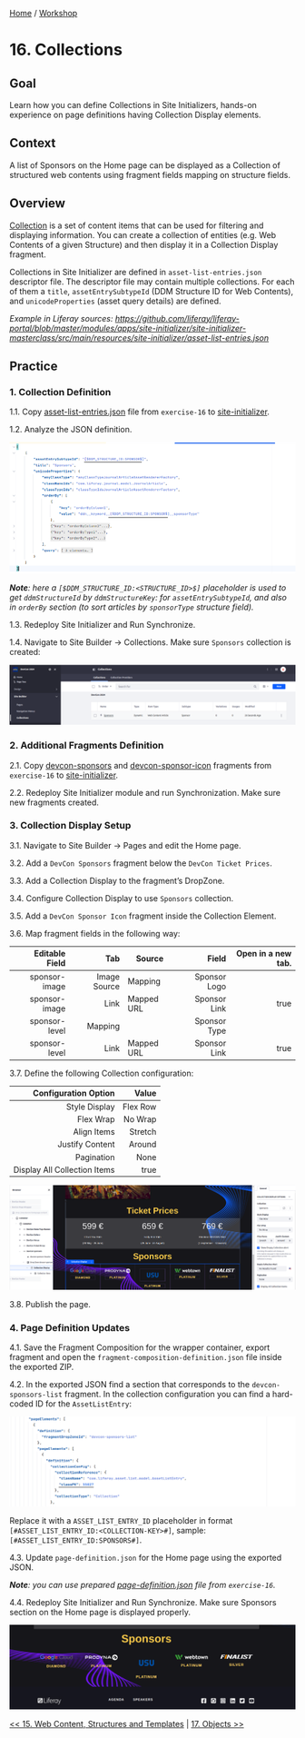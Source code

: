[Home](../../../README.md) / [Workshop](../README.md) 

# 16. Collections

## Goal 

Learn how you can define Collections in Site Initializers, hands-on experience on page definitions having Collection Display elements.

## Context

A list of Sponsors on the Home page can be displayed as a Collection of structured web contents using fragment fields mapping on structure fields.

## Overview

[Collection](https://learn.liferay.com/w/dxp/site-building/displaying-content/collections-and-collection-pages) is a set of content items that can be used for filtering and displaying information. 
You can create a collection of entities (e.g. Web Contents of a given Structure) and then display it in a Collection Display fragment.

Collections in Site Initializer are defined in `asset-list-entries.json` descriptor file. 
The descriptor file may contain multiple collections. 
For each of them a `title`, `assetEntrySubtypeId` (DDM Structure ID for Web Contents), and `unicodeProperties` (asset query details) are defined.

_Example in Liferay sources: https://github.com/liferay/liferay-portal/blob/master/modules/apps/site-initializer/site-initializer-masterclass/src/main/resources/site-initializer/asset-list-entries.json_

## Practice

### 1. Collection Definition

1.1. Copy [asset-list-entries.json](../../../exercises/exercise-16/asset-list-entries.json) file from `exercise-16` to [site-initializer](../../../modules/devcon-site-initializer/src/main/resources/site-initializer).

1.2. Analyze the JSON definition.

![02.png](images/02.png)

_**Note**: here a `[$DDM_STRUCTURE_ID:<STRUCTURE_ID>$]` placeholder is used to get `ddmStructureId` by `ddmStructureKey`: for `assetEntrySubtypeId`, and also in `orderBy` section (to sort articles by `sponsorType` structure field)._

1.3. Redeploy Site Initializer and Run Synchronize.

1.4. Navigate to Site Builder → Collections. Make sure `Sponsors` collection is created:

![03.png](images/03.png)

### 2. Additional Fragments Definition

2.1. Copy [devcon-sponsors](../../../exercises/exercise-16/fragments/group/devcon/devcon-sponsors) and [devcon-sponsor-icon](../../../exercises/exercise-16/fragments/group/devcon/devcon-sponsor-icon) fragments from `exercise-16` to [site-initializer](../../../modules/devcon-site-initializer/src/main/resources/site-initializer).

2.2. Redeploy Site Initializer module and run Synchronization. Make sure new fragments created.

### 3. Collection Display Setup

3.1. Navigate to Site Builder → Pages and edit the Home page.

3.2. Add a `DevCon Sponsors` fragment below the `DevCon Ticket Prices`.

3.3. Add a Collection Display to the fragment’s DropZone.

3.4. Configure Collection Display to use `Sponsors` collection.

3.5. Add a `DevCon Sponsor Icon` fragment inside the Collection Element.

3.6. Map fragment fields in the following way:

| Editable Field |          Tab | Source     |        Field | Open in a new tab. |
|---------------:|-------------:|------------|-------------:|-------------------:|
|  sponsor-image | Image Source | Mapping    | Sponsor Logo |                    |
|  sponsor-image |         Link | Mapped URL | Sponsor Link |               true |
|  sponsor-level |      Mapping |            | Sponsor Type |                    |
|  sponsor-level |         Link | Mapped URL | Sponsor Link |               true |

3.7. Define the following Collection configuration:

|         Configuration Option |    Value |
|-----------------------------:|---------:|
|                Style Display | Flex Row |
|                    Flex Wrap |  No Wrap |
|                  Align Items |  Stretch |
|              Justify Content |   Around |
|                   Pagination |     None |
| Display All Collection Items |     true |

![04.png](images/04.png)

3.8. Publish the page.

### 4. Page Definition Updates

4.1. Save the Fragment Composition for the wrapper container, export fragment and open the `fragment-composition-definition.json` file inside the exported ZIP.

4.2. In the exported JSON find a section that corresponds to the `devcon-sponsors-list` fragment. 
In the collection configuration you can find a hard-coded ID for the `AssetListEntry`:

![05.png](images/05.png)

Replace it with a `ASSET_LIST_ENTRY_ID` placeholder in format `[#ASSET_LIST_ENTRY_ID:<COLLECTION-KEY>#]`, sample: `[#ASSET_LIST_ENTRY_ID:SPONSORS#]`.

4.3. Update `page-definition.json` for the Home page using the exported JSON.

_**Note**: you can use prepared [page-definition.json](../../../exercises/exercise-16/layouts/1_home/page-definition.json) file from `exercise-16`._ 

4.4. Redeploy Site Initializer and Run Synchronize. Make sure Sponsors section on the Home page is displayed properly.

![06.png](images/06.png)

[<< 15. Web Content, Structures and Templates](../15-web-content/README.md) | [17. Objects >>](../17-objects/README.md)